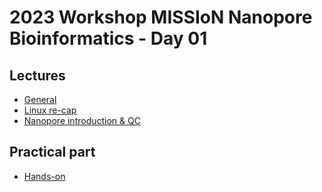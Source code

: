 # 2023 Workshop MISSIoN Nanopore Bioinformatics - Day 01

## Lectures

* [General](general.md)
* [Linux re-cap](linux.md)
* [Nanopore introduction & QC](nanopore.md)

## Practical part

* [Hands-on](hands-on.md)